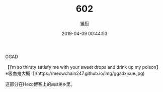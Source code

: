 ﻿---
layout: post
title: 602
date: 2019-04-09 00:44:53
updated: 2019-04-09 00:44:53
comments: true
categories: [Photo]
tags: [ggad, 格邓, 神奇动物在哪里]
author: "猫厨"
description: ""
toc: true
---

<p>GGAD</p> 
【I’m so thirsty
satisfy me with your sweet drops and drink up my poison】
※吸血鬼大概 
![](https://meowchain247.github.io/img/ggadxixue.jpg)

<!-- more -->  

这部分在Hexo博客上的`阅读更多`里。
